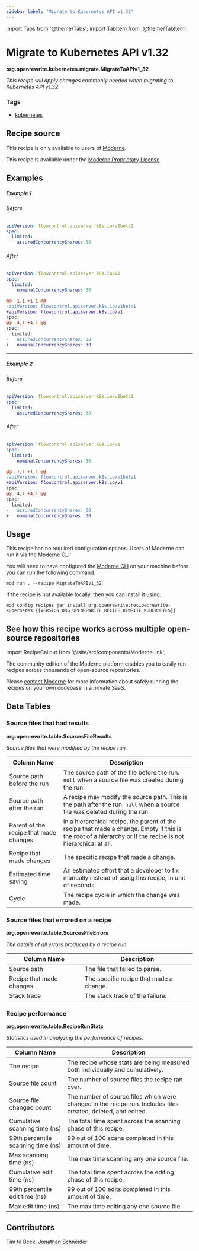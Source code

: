 ```yaml
---
sidebar_label: "Migrate to Kubernetes API v1.32"
---
```


import Tabs from '@theme/Tabs';
import TabItem from '@theme/TabItem';

# Migrate to Kubernetes API v1.32

**org.openrewrite.kubernetes.migrate.MigrateToAPIv1\_32**

_This recipe will apply changes commonly needed when migrating to Kubernetes API v1.32._

### Tags

* [kubernetes](../recipes-by-tag#kubernetes)

## Recipe source

This recipe is only available to users of [Moderne](https://docs.moderne.io/).


This recipe is available under the [Moderne Proprietary License](https://docs.moderne.io/licensing/overview).

## Examples
##### Example 1


<Tabs groupId="beforeAfter">
<TabItem value="yaml" label="yaml">


###### Before
```yaml
apiVersion: flowcontrol.apiserver.k8s.io/v1beta1
spec:
  limited:
    assuredConcurrencyShares: 30
```

###### After
```yaml
apiVersion: flowcontrol.apiserver.k8s.io/v1
spec:
  limited:
    nominalConcurrencyShares: 30
```

</TabItem>
<TabItem value="diff" label="Diff" >

```diff
@@ -1,1 +1,1 @@
-apiVersion: flowcontrol.apiserver.k8s.io/v1beta1
+apiVersion: flowcontrol.apiserver.k8s.io/v1
spec:
@@ -4,1 +4,1 @@
spec:
  limited:
-   assuredConcurrencyShares: 30
+   nominalConcurrencyShares: 30

```
</TabItem>
</Tabs>

---

##### Example 2


<Tabs groupId="beforeAfter">
<TabItem value="yaml" label="yaml">


###### Before
```yaml
apiVersion: flowcontrol.apiserver.k8s.io/v1beta1
spec:
  limited:
    assuredConcurrencyShares: 30
```

###### After
```yaml
apiVersion: flowcontrol.apiserver.k8s.io/v1
spec:
  limited:
    nominalConcurrencyShares: 30
```

</TabItem>
<TabItem value="diff" label="Diff" >

```diff
@@ -1,1 +1,1 @@
-apiVersion: flowcontrol.apiserver.k8s.io/v1beta1
+apiVersion: flowcontrol.apiserver.k8s.io/v1
spec:
@@ -4,1 +4,1 @@
spec:
  limited:
-   assuredConcurrencyShares: 30
+   nominalConcurrencyShares: 30

```
</TabItem>
</Tabs>


## Usage

This recipe has no required configuration options. Users of Moderne can run it via the Moderne CLI:
<Tabs groupId="projectType">


<TabItem value="moderne-cli" label="Moderne CLI">

You will need to have configured the [Moderne CLI](https://docs.moderne.io/user-documentation/moderne-cli/getting-started/cli-intro) on your machine before you can run the following command.

```shell title="shell"
mod run . --recipe MigrateToAPIv1_32
```

If the recipe is not available locally, then you can install it using:
```shell
mod config recipes jar install org.openrewrite.recipe:rewrite-kubernetes:{{VERSION_ORG_OPENREWRITE_RECIPE_REWRITE_KUBERNETES}}
```
</TabItem>
</Tabs>

## See how this recipe works across multiple open-source repositories

import RecipeCallout from '@site/src/components/ModerneLink';

<RecipeCallout link="https://app.moderne.io/recipes/org.openrewrite.kubernetes.migrate.MigrateToAPIv1_32" />

The community edition of the Moderne platform enables you to easily run recipes across thousands of open-source repositories.

Please [contact Moderne](https://moderne.io/product) for more information about safely running the recipes on your own codebase in a private SaaS.
## Data Tables

<Tabs groupId="data-tables">
<TabItem value="org.openrewrite.table.SourcesFileResults" label="SourcesFileResults">

### Source files that had results
**org.openrewrite.table.SourcesFileResults**

_Source files that were modified by the recipe run._

| Column Name | Description |
| ----------- | ----------- |
| Source path before the run | The source path of the file before the run. `null` when a source file was created during the run. |
| Source path after the run | A recipe may modify the source path. This is the path after the run. `null` when a source file was deleted during the run. |
| Parent of the recipe that made changes | In a hierarchical recipe, the parent of the recipe that made a change. Empty if this is the root of a hierarchy or if the recipe is not hierarchical at all. |
| Recipe that made changes | The specific recipe that made a change. |
| Estimated time saving | An estimated effort that a developer to fix manually instead of using this recipe, in unit of seconds. |
| Cycle | The recipe cycle in which the change was made. |

</TabItem>

<TabItem value="org.openrewrite.table.SourcesFileErrors" label="SourcesFileErrors">

### Source files that errored on a recipe
**org.openrewrite.table.SourcesFileErrors**

_The details of all errors produced by a recipe run._

| Column Name | Description |
| ----------- | ----------- |
| Source path | The file that failed to parse. |
| Recipe that made changes | The specific recipe that made a change. |
| Stack trace | The stack trace of the failure. |

</TabItem>

<TabItem value="org.openrewrite.table.RecipeRunStats" label="RecipeRunStats">

### Recipe performance
**org.openrewrite.table.RecipeRunStats**

_Statistics used in analyzing the performance of recipes._

| Column Name | Description |
| ----------- | ----------- |
| The recipe | The recipe whose stats are being measured both individually and cumulatively. |
| Source file count | The number of source files the recipe ran over. |
| Source file changed count | The number of source files which were changed in the recipe run. Includes files created, deleted, and edited. |
| Cumulative scanning time (ns) | The total time spent across the scanning phase of this recipe. |
| 99th percentile scanning time (ns) | 99 out of 100 scans completed in this amount of time. |
| Max scanning time (ns) | The max time scanning any one source file. |
| Cumulative edit time (ns) | The total time spent across the editing phase of this recipe. |
| 99th percentile edit time (ns) | 99 out of 100 edits completed in this amount of time. |
| Max edit time (ns) | The max time editing any one source file. |

</TabItem>

</Tabs>

## Contributors
[Tim te Beek](mailto:tim@moderne.io), [Jonathan Schnéider](mailto:jkschneider@gmail.com)
